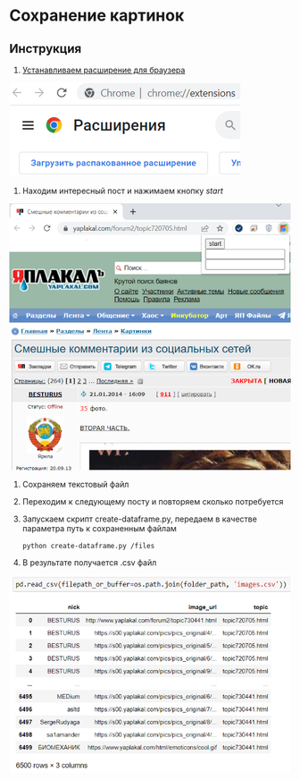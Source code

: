 # Сохранение картинок

## Инструкция

1. [Устанавливаем расширение для браузера](chrome://extensions/)

![Установка расширения](images/setup.png)
1. Находим интересный пост и нажимаем кнопку *start*

![start](images/start.png)

1. Сохраняем текстовый файл

1. Переходим к следующему посту и повторяем сколько потребуется

1. Запускаем скрипт create-dataframe.py, передаем в качестве параметра путь к сохраненным файлам
   ```
   python create-dataframe.py /files
   ```
   
1. В результате получается .csv файл

![images](images/images.png)
